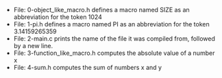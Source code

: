 * File: 0-object_like_macro.h defines a macro named SIZE as an abbreviation for the token 1024
* File: 1-pi.h defines a macro named PI as an abbreviation for the token 3.14159265359
* File: 2-main.c prints the name of the file it was compiled from, followed by a new line.
* File: 3-function_like_macro.h computes the absolute value of a number x
* File: 4-sum.h computes the sum of numbers x and y
